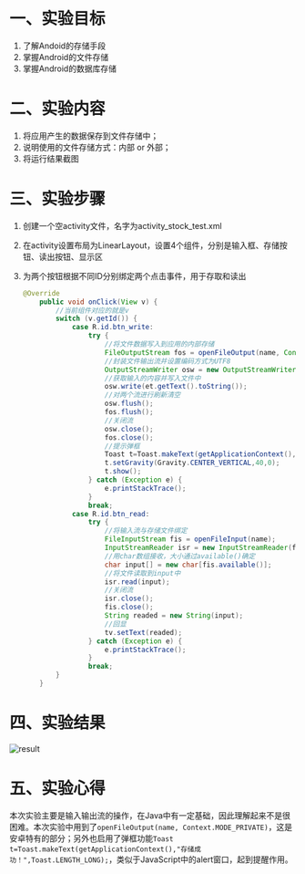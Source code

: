 # 一、实验目标 #

1. 了解Andoid的存储手段
2. 掌握Android的文件存储
3. 掌握Android的数据库存储

# 二、实验内容 #

1. 将应用产生的数据保存到文件存储中；
2. 说明使用的文件存储方式：内部 or 外部；
3. 将运行结果截图

# 三、实验步骤 #

1. 创建一个空activity文件，名字为activity_stock_test.xml

2. 在activity设置布局为LinearLayout，设置4个组件，分别是输入框、存储按钮、读出按钮、显示区

3. 为两个按钮根据不同ID分别绑定两个点击事件，用于存取和读出

   ```java
   @Override
       public void onClick(View v) {
           //当前组件对应的就是v
           switch (v.getId()) {
               case R.id.btn_write:
                   try {
                       //将文件数据写入到应用的内部存储
                       FileOutputStream fos = openFileOutput(name, Context.MODE_PRIVATE);
                       //封装文件输出流并设置编码方式为UTF8
                       OutputStreamWriter osw = new OutputStreamWriter(fos,"utf-8");
                       //获取输入的内容并写入文件中
                       osw.write(et.getText().toString());
                       //对两个流进行刷新清空
                       osw.flush();
                       fos.flush();
                       //关闭流
                       osw.close();
                       fos.close();
                       //提示弹框
                       Toast t=Toast.makeText(getApplicationContext(),"存储成功！",Toast.LENGTH_LONG);
                       t.setGravity(Gravity.CENTER_VERTICAL,40,0);
                       t.show();
                   } catch (Exception e) {
                       e.printStackTrace();
                   }
                   break;
               case R.id.btn_read:
                   try {
                       //将输入流与存储文件绑定
                       FileInputStream fis = openFileInput(name);
                       InputStreamReader isr = new InputStreamReader(fis,"utf-8");
                       //用char数组接收，大小通过available()确定
                       char input[] = new char[fis.available()];
                       //将文件读取到input中
                       isr.read(input);
                       //关闭流
                       isr.close();
                       fis.close();
                       String readed = new String(input);
                       //回显
                       tv.setText(readed);
                   } catch (Exception e) {
                       e.printStackTrace();
                   }
                   break;
           }
       }
   ```

# 四、实验结果 #

![result](https://raw.githubusercontent.com/ZYL618/android-labs-2020/master/students/net1814080903225/lab_5/result.png)

# 五、实验心得 #

本次实验主要是输入输出流的操作，在Java中有一定基础，因此理解起来不是很困难。本次实验中用到了```openFileOutput(name, Context.MODE_PRIVATE)```，这是安卓特有的部分；另外也启用了弹框功能```Toast t=Toast.makeText(getApplicationContext(),"存储成功！",Toast.LENGTH_LONG);```，类似于JavaScript中的alert窗口，起到提醒作用。

